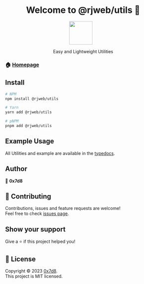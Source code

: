 <h1 align="center">Welcome to @rjweb/utils 👋</h1>
<center>

  [<img src="https://img.rjansen.de/rjweb/types.svg" height="75px" style="margin-top:0px;margin-left:-15px;">](https://types.rjweb-utils.rjansen.de)

  Easy and Lightweight Utilities
</center>

### 🏠 [Homepage](https://github.com/rotvproHD/rjweb-utils#readme)

## Install

```sh
# NPM
npm install @rjweb/utils

# Yarn
yarn add @rjweb/utils

# pNPM
pnpm add @rjweb/utils
```

## Example Usage

All Utilities and example are available in the [typedocs](https://types.rjweb-utils.rjansen.de).

## Author

👤 **0x7d8**

## 🤝 Contributing

Contributions, issues and feature requests are welcome!<br />Feel free to check [issues page](https://github.com/0x7d8/rjweb-utils/issues). 

## Show your support

Give a ⭐️ if this project helped you!

## 📝 License

Copyright © 2023 [0x7d8](https://github.com/0x7d8).<br />
This project is MIT licensed.
